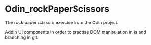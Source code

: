 # Odin_rockPaperScissors
The rock paper scissors exercise from the Odin project.

Addin UI components in order to practise DOM manipulation in js and branching in git.
